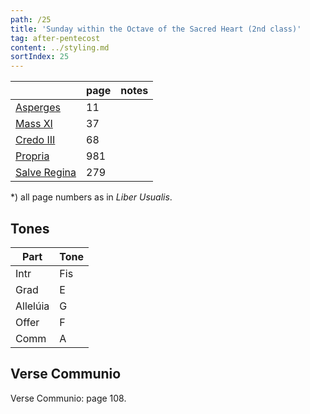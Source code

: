 ```yaml
---
path: /25
title: 'Sunday within the Octave of the Sacred Heart (2nd class)'
tag: after-pentecost
content: ../styling.md
sortIndex: 25
---
```


|   | page | notes   |
|---|---|---|
| [Asperges](/pdf/asperges.pdf) | 11 ||
| [Mass XI](/pdf/xi.pdf) | 37 ||
| [Credo III](/pdf/credo-iii.pdf) | 68 ||
| [Propria](/pdf/sunday-within-the-octave-of-the-sacred-heart.pdf)  | 981 ||
| [Salve Regina](/pdf/salve-regina.pdf)  | 279  ||

*) all page numbers as in _Liber Usualis_.

## Tones

| Part  | Tone |
|---|---|
| Intr | Fis |
| Grad | E |
| Allelúia | G |
| Offer | F |
| Comm | A |

## Verse Communio
Verse Communio: page 108.

